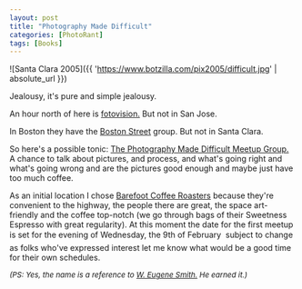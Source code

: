 ```yaml
---
layout: post
title: "Photography Made Difficult"
categories: [PhotoRant]
tags: [Books]
---
```



![Santa Clara 2005]({{ 'https://www.botzilla.com/pix2005/difficult.jpg' | absolute_url }})


Jealousy, it's pure and simple jealousy.

<!--more-->
An hour north of here is <a href="http://www.fotovision.org">fotovision.</a> But not in San Jose.

In Boston they have the <a href="http://groups.yahoo.com/group/bostonstreet/">Boston Street</a> group. But not in Santa Clara.

So here's a possible tonic: <a href="http://photo.meetup.com/339/" target="_blank">The Photography Made Difficult Meetup Group.</a> A chance to talk about pictures, and process, and what's going right and what's going wrong and are the pictures good enough and maybe just have too much coffee. 

As an initial location I chose <a href="http://www.barefootcoffeeroasters.com/" target="_blank">Barefoot Coffee Roasters</a> because they're convenient to the highway, the people there are great, the space art-friendly and the coffee top-notch (we go through bags of their Sweetness Espresso with great regularity). At this moment the date for the first meetup is set for the evening of Wednesday, the 9th of February &#151; subject to change as folks who've expressed interest let me know what would be a good time for their own schedules.

<i><font size="-1">(PS: Yes, the name is a reference to <a href="http://www.amazon.com/exec/obidos/tg/detail/-/B00005UQ8N/104-0997542-9741556?v=glance">W. Eugene Smith.</a> He earned it.)</font></i>
